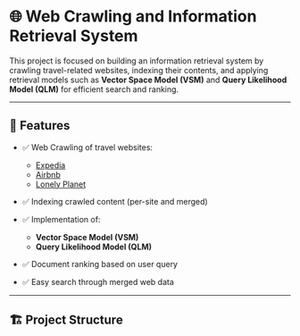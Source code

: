 # 🌐 Web Crawling and Information Retrieval System

This project is focused on building an information retrieval system by crawling travel-related websites, indexing their contents, and applying retrieval models such as **Vector Space Model (VSM)** and **Query Likelihood Model (QLM)** for efficient search and ranking.

---

## 📌 Features

- ✅ Web Crawling of travel websites:
  - [Expedia](https://www.expedia.com)
  - [Airbnb](https://www.airbnb.com)
  - [Lonely Planet](https://www.lonelyplanet.com)
  
- ✅ Indexing crawled content (per-site and merged)
- ✅ Implementation of:
  - **Vector Space Model (VSM)**
  - **Query Likelihood Model (QLM)**
- ✅ Document ranking based on user query
- ✅ Easy search through merged web data

---

## 🏗️ Project Structure

